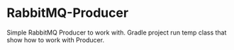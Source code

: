 # RabbitMQ-Producer
Simple RabbitMQ Producer to work with.
Gradle project run temp class that show how to work with Producer.
